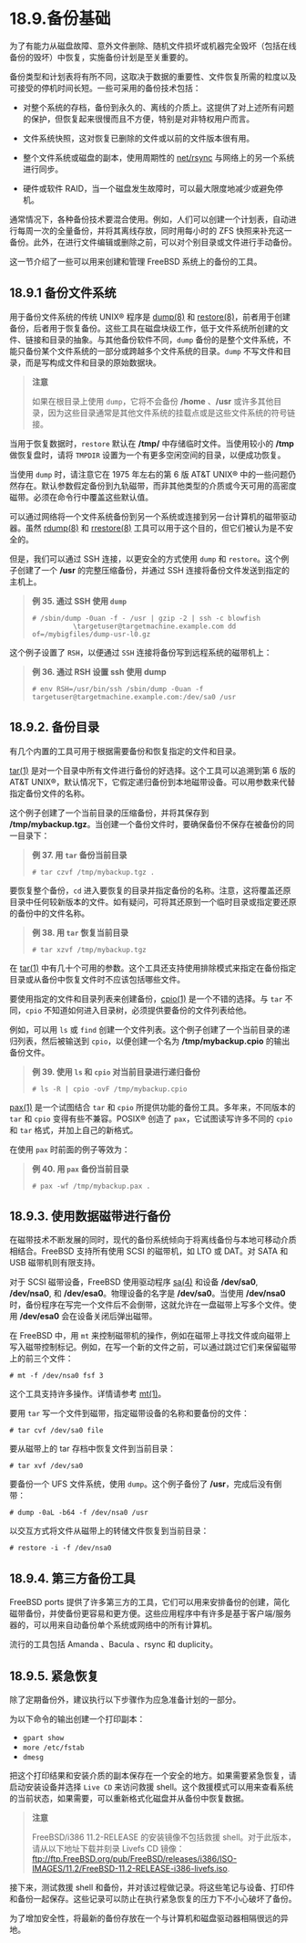 # 18.9.备份基础

为了有能力从磁盘故障、意外文件删除、随机文件损坏或机器完全毁坏（包括在线备份的毁坏）中恢复，实施备份计划是至关重要的。

备份类型和计划表将有所不同，这取决于数据的重要性、文件恢复所需的粒度以及可接受的停机时间长短。一些可采用的备份技术包括：

- 对整个系统的存档，备份到永久的、离线的介质上。这提供了对上述所有问题的保护，但恢复起来很慢而且不方便，特别是对非特权用户而言。

- 文件系统快照，这对恢复已删除的文件或以前的文件版本很有用。

- 整个文件系统或磁盘的副本，使用周期性的 [net/rsync](https://cgit.freebsd.org/ports/tree/net/rsync/pkg-descr) 与网络上的另一个系统进行同步。

- 硬件或软件 RAID，当一个磁盘发生故障时，可以最大限度地减少或避免停机。

通常情况下，各种备份技术要混合使用。例如，人们可以创建一个计划表，自动进行每周一次的全量备份，并将其离线存放，同时用每小时的 ZFS 快照来补充这一备份。此外，在进行文件编辑或删除之前，可以对个别目录或文件进行手动备份。

这一节介绍了一些可以用来创建和管理 FreeBSD 系统上的备份的工具。

## 18.9.1 备份文件系统

用于备份文件系统的传统 UNIX® 程序是 [dump(8)](https://www.freebsd.org/cgi/man.cgi?query=dump\&sektion=8\&format=html) 和 [restore(8)](https://www.freebsd.org/cgi/man.cgi?query=restore\&sektion=8\&format=html)，前者用于创建备份，后者用于恢复备份。这些工具在磁盘块级工作，低于文件系统所创建的文件、链接和目录的抽象。与其他备份软件不同，`dump` 备份的是整个文件系统，不能只备份某个文件系统的一部分或跨越多个文件系统的目录。`dump` 不写文件和目录，而是写构成文件和目录的原始数据块。

> **注意**
>
> 如果在根目录上使用 `dump`，它将不会备份 **/home** 、**/usr** 或许多其他目录，因为这些目录通常是其他文件系统的挂载点或是这些文件系统的符号链接。

当用于恢复数据时，`restore` 默认在 **/tmp/** 中存储临时文件。当使用较小的 **/tmp** 做恢复盘时，请将 `TMPDIR` 设置为一个有更多空闲空间的目录，以便成功恢复。

当使用 `dump` 时，请注意它在 1975 年左右的第 6 版 AT\&T UNIX® 中的一些问题仍然存在。默认参数假定备份到九轨磁带，而非其他类型的介质或今天可用的高密度磁带。必须在命令行中覆盖这些默认值。

可以通过网络将一个文件系统备份到另一个系统或连接到另一台计算机的磁带驱动器。虽然 [rdump(8)](https://www.freebsd.org/cgi/man.cgi?query=rdump\&sektion=8\&format=html) 和 [rrestore(8)](https://www.freebsd.org/cgi/man.cgi?query=rrestore\&sektion=8\&format=html) 工具可以用于这个目的，但它们被认为是不安全的。

但是，我们可以通过 SSH 连接，以更安全的方式使用 `dump` 和 `restore`。这个例子创建了一个 **/usr** 的完整压缩备份，并通过 SSH 连接将备份文件发送到指定的主机上。

> **例 35. 通过 SSH 使用 `dump`**
>
> ```
> # /sbin/dump -0uan -f - /usr | gzip -2 | ssh -c blowfish                   
>   		\targetuser@targetmachine.example.com dd of=/mybigfiles/dump-usr-l0.gz
> ```

这个例子设置了 `RSH`，以便通过 `SSH` 连接将备份写到远程系统的磁带机上：

> **例 36. 通过 RSH 设置 ssh 使用 dump**
>
> ```
> # env RSH=/usr/bin/ssh /sbin/dump -0uan -f targetuser@targetmachine.example.com:/dev/sa0 /usr
> ```

## 18.9.2. 备份目录

有几个内置的工具可用于根据需要备份和恢复指定的文件和目录。

[tar(1)](https://www.freebsd.org/cgi/man.cgi?query=tar\&sektion=1\&format=html) 是对一个目录中所有文件进行备份的好选择。这个工具可以追溯到第 6 版的 AT\&T UNIX®，默认情况下，它假定递归备份到本地磁带设备。可以用参数来代替指定备份文件的名称。

这个例子创建了一个当前目录的压缩备份，并将其保存到 **/tmp/mybackup.tgz**。当创建一个备份文件时，要确保备份不保存在被备份的同一目录下：

> **例 37. 用 `tar` 备份当前目录**
>
> ```
> # tar czvf /tmp/mybackup.tgz .
> ```

要恢复整个备份，`cd` 进入要恢复的目录并指定备份的名称。注意，这将覆盖还原目录中任何较新版本的文件。如有疑问，可将其还原到一个临时目录或指定要还原的备份中的文件名称。

> **例 38. 用 `tar` 恢复当前目录**
>
> ```
> # tar xzvf /tmp/mybackup.tgz
> ```

在 [tar(1)](https://www.freebsd.org/cgi/man.cgi?query=tar\&sektion=1\&format=html) 中有几十个可用的参数。这个工具还支持使用排除模式来指定在备份指定目录或从备份中恢复文件时不应该包括哪些文件。

要使用指定的文件和目录列表来创建备份，[cpio(1)](https://www.freebsd.org/cgi/man.cgi?query=cpio\&sektion=1\&format=html) 是一个不错的选择。与 `tar` 不同，`cpio` 不知道如何进入目录树，必须提供要备份的文件列表给他。

例如，可以用 `ls` 或 `find` 创建一个文件列表。这个例子创建了一个当前目录的递归列表，然后被输送到 `cpio`，以便创建一个名为 **/tmp/mybackup.cpio** 的输出备份文件。

> **例 39. 使用 `ls` 和 `cpio` 对当前目录进行递归备份**
>
> ```
> # ls -R | cpio -ovF /tmp/mybackup.cpio
> ```

[pax(1)](https://www.freebsd.org/cgi/man.cgi?query=pax\&sektion=1\&format=html) 是一个试图结合 `tar` 和 `cpio` 所提供功能的备份工具。多年来，不同版本的 `tar` 和 `cpio` 变得有些不兼容。POSIX® 创造了 `pax`，它试图读写许多不同的 `cpio` 和 `tar` 格式，并加上自己的新格式。

在使用 `pax` 时前面的例子等效为：

> **例 40. 用 `pax` 备份当前目录**
>
> ```
> # pax -wf /tmp/mybackup.pax .
> ```

## 18.9.3. 使用数据磁带进行备份

在磁带技术不断发展的同时，现代的备份系统倾向于将离线备份与本地可移动介质相结合。FreeBSD 支持所有使用 SCSI 的磁带机，如 LTO 或 DAT。对 SATA 和 USB 磁带机则有限支持。

对于 SCSI 磁带设备，FreeBSD 使用驱动程序 [sa(4)](https://www.freebsd.org/cgi/man.cgi?query=sa\&sektion=4\&format=html) 和设备 **/dev/sa0**, **/dev/nsa0**, 和 **/dev/esa0**。物理设备的名字是 **/dev/sa0**。当使用 **/dev/nsa0** 时，备份程序在写完一个文件后不会倒带，这就允许在一盘磁带上写多个文件。使用 **/dev/esa0** 会在设备关闭后弹出磁带。

在 FreeBSD 中，用 `mt` 来控制磁带机的操作，例如在磁带上寻找文件或向磁带上写入磁带控制标记。例如，在写一个新的文件之前，可以通过跳过它们来保留磁带上的前三个文件：

```
# mt -f /dev/nsa0 fsf 3
```

这个工具支持许多操作。详情请参考 [mt(1)](https://www.freebsd.org/cgi/man.cgi?query=mt\&sektion=1\&format=html)。

要用 `tar` 写一个文件到磁带，指定磁带设备的名称和要备份的文件：

```
# tar cvf /dev/sa0 file
```

要从磁带上的 tar 存档中恢复文件到当前目录：

```
# tar xvf /dev/sa0
```

要备份一个 UFS 文件系统，使用 `dump`。这个例子备份了 **/usr**，完成后没有倒带：

```
# dump -0aL -b64 -f /dev/nsa0 /usr
```

以交互方式将文件从磁带上的转储文件恢复到当前目录：

```
# restore -i -f /dev/nsa0
```

## 18.9.4. 第三方备份工具

FreeBSD ports 提供了许多第三方的工具，它们可以用来安排备份的创建，简化磁带备份，并使备份更容易和更方便。这些应用程序中有许多是基于客户端/服务器的，可以用来自动备份单个系统或网络中的所有计算机。

流行的工具包括 Amanda 、Bacula 、rsync 和 duplicity。

## 18.9.5. 紧急恢复

除了定期备份外，建议执行以下步骤作为应急准备计划的一部分。

为以下命令的输出创建一个打印副本：

- `gpart show`
- `more /etc/fstab`
- `dmesg` 

把这个打印结果和安装介质的副本保存在一个安全的地方。如果需要紧急恢复，请启动安装设备并选择 `Live CD` 来访问救援 shell。这个救援模式可以用来查看系统的当前状态，如果需要，可以重新格式化磁盘并从备份中恢复数据。

> **注意**
>
> FreeBSD/i386 11.2-RELEASE 的安装镜像不包括救援 shell。对于此版本，请从以下地址下载并刻录 Livefs CD 镜像： <ftp://ftp.FreeBSD.org/pub/FreeBSD/releases/i386/ISO-IMAGES/11.2/FreeBSD-11.2-RELEASE-i386-livefs.iso>.

接下来，测试救援 shell 和备份，并对该过程做记录。将这些笔记与设备、打印件和备份一起保存。这些记录可以防止在执行紧急恢复的压力下不小心破坏了备份。

为了增加安全性，将最新的备份存放在一个与计算机和磁盘驱动器相隔很远的异地。

